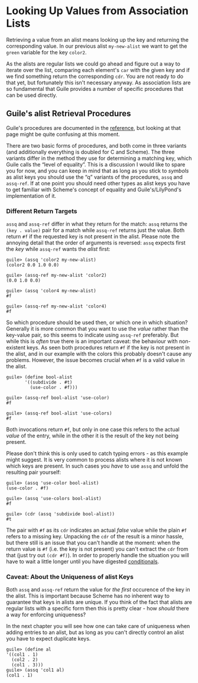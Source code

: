 # Looking Up Values from Association Lists

Retrieving a value from an alist means looking up the key and returning the
corresponding value.  In our previous alist `my-new-alist` we want to get the
`green` variable for the key `color2`.

As the alists are regular lists we could go ahead and figure out a way to
iterate over the list, comparing each element's `car` with the given key and if
we find something return the corresponding `cdr`.  You are not ready to do that
yet, but fortunately this isn't necessary anyway.  As association lists are so
fundamental that Guile provides a number of specific procedures that can be used
directly.

## Guile's alist Retrieval Procedures

Guile's procedures are documented in the
[reference](https://www.gnu.org/software/guile/docs/docs-1.8/guile-ref/Retrieving-Alist-Entries.html#Retrieving-Alist-Entries),
but looking at that page might be quite confusing at this moment.

There are two basic forms of procedures, and both come in three variants (and
additionally everything is doubled for C and Scheme).  The three variants differ
in the method they use for determining a matching key, which Guile calls the
“level of equality”.  This is a discussion I would like to spare you for now,
and you can keep in mind that as long as you stick to *symbols* as alist keys
you should use the “q” variants of the procedures, `assq` and `assq-ref`.  If at
one point you should need other types as alist keys you have to get familiar
with Scheme's concept of equality and Guile's/LilyPond's implementation of it.

### Different Return Targets

`assq` and `assq-ref` differ in what they return for the match: `assq` returns
the `(key . value)` pair for a match while `assq-ref` returns just the value.
Both return `#f` if the requested key is not present in the alist.  Please note
the annoying detail that the order of arguments is reversed: `assq` expects
first the *key* while `assq-ref` wants the *alist* first:

```
guile> (assq 'color2 my-new-alist)
(color2 0.0 1.0 0.0)

guile> (assq-ref my-new-alist 'color2)
(0.0 1.0 0.0)

guile> (assq 'color4 my-new-alist)
#f

guile> (assq-ref my-new-alist 'color4)
#f
```

So which procedure should be used then, or which one in which situation?
Generally it is more common that you want to use the *value* rather than the
key-value pair, so this seems to indicate using `assq-ref` preferably.  But
while this is *often* true there is an important caveat: the behaviour with
non-existent keys.  As seen both procedures return `#f` if the key is not
present in the alist, and in our example with the colors this probably doesn't
cause any problems.  However, the issue becomes crucial when `#f` is a valid
value in the alist.  

```
guile> (define bool-alist
       '((subdivide . #t)
         (use-color . #f)))

guile> (assq-ref bool-alist 'use-color)
#f

guile> (assq-ref bool-alist 'use-colors)
#f
```

Both invocations return `#f`, but only in one case this refers to the actual
*value* of the entry, while in the other it is the result of the key not being
present.

Please don't think this is only used to catch typing errors - as this example
might suggest.  It is very common to process alists where it is not known which
keys are present.  In such cases you *have* to use `assq` and unfold the
resulting pair yourself:

```
guile> (assq 'use-color bool-alist)
(use-color . #f)

guile> (assq 'use-colors bool-alist)
#f

guile> (cdr (assq 'subdivide bool-alist))
#t
```

The pair with `#f` as its `cdr` indicates an actual *false* value while the
plain `#f` refers to a missing key.  Unpacking the `cdr` of the result is a
minor hassle, but there still is an issue that you can't handle at the moment:
when the return value is `#f` (i.e. the key is not present) you can't extract
the `cdr` from that (just try out `(cdr #f)`).  In order to properly handle the
situation you will have to wait a little longer until you have digested
[conditionals](../conditionals.html).

### Caveat: About the Uniqueness of alist Keys

Both `assq` and `assq-ref` return the value for *the first* occurence of the key
in the alist.  This is important because Scheme has no inherent way to guarantee
that keys in alists are unique.  If you think of the fact that alists are
regular lists with a specific form then this is pretty clear - how *should*
there a way for enforcing uniqueness?

In the next chapter you will see how one can take care of uniqueness when adding
entries to an alist, but as long as you can't directly control an alist you have
to expect duplicate keys.

```
guile> (define al
'((col1 . 1)
  (col2 . 2)
  (col1 . 3)))
guile> (assq 'col1 al)
(col1 . 1)
```
